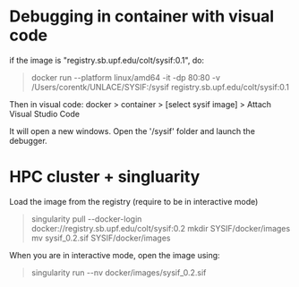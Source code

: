 # Debugging in container with visual code

if the image is "registry.sb.upf.edu/colt/sysif:0.1", do:
> docker run --platform linux/amd64 -it -dp 80:80 -v /Users/corentk/UNLACE/SYSIF:/sysif registry.sb.upf.edu/colt/sysif:0.1

Then in visual code: docker > container > [select sysif image] > Attach Visual Studio Code

It will open a new windows. Open the '/sysif' folder and launch the debugger.

# HPC cluster + singluarity

Load the image from the registry (require to be in interactive mode)
> singularity pull --docker-login docker://registry.sb.upf.edu/colt/sysif:0.2
> mkdir SYSIF/docker/images
> mv sysif_0.2.sif SYSIF/docker/images

When you are in interactive mode, open the image using:
> singularity run --nv docker/images/sysif_0.2.sif
